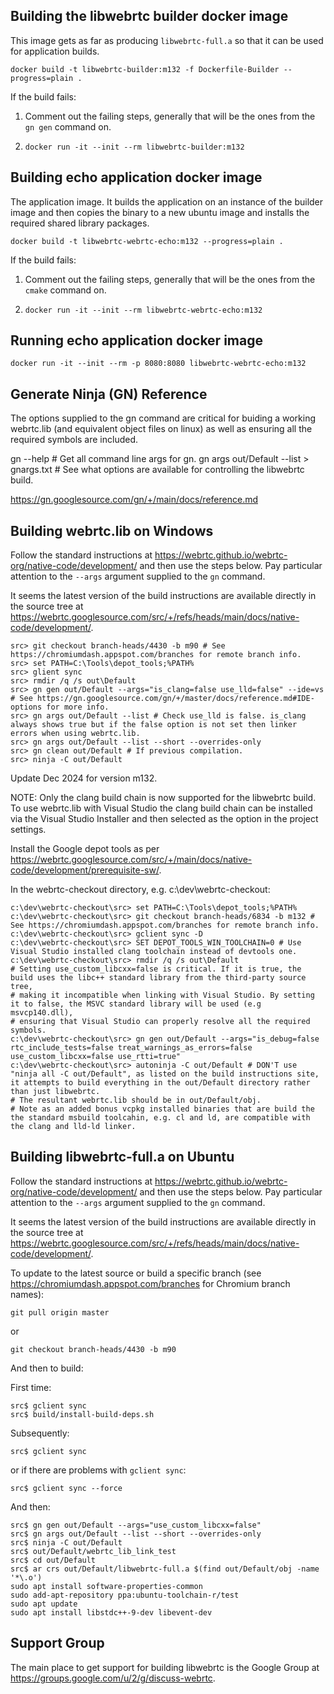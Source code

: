 ## Building the libwebrtc builder docker image

This image gets as far as producing `libwebrtc-full.a` so that it can be used for application builds.

`docker build -t libwebrtc-builder:m132 -f Dockerfile-Builder --progress=plain .`

If the build fails:

1. Comment out the failing steps, generally that will be the ones from the `gn gen` command on.

2. `docker run -it --init --rm libwebrtc-builder:m132`

## Building echo application docker image

The application image. It builds the application on an instance of the builder image and then copies the binary to a new ubuntu image and installs the required shared library packages.

`docker build -t libwebrtc-webrtc-echo:m132 --progress=plain .`

If the build fails:

1. Comment out the failing steps, generally that will be the ones from the `cmake` command on.

2. `docker run -it --init --rm libwebrtc-webrtc-echo:m132`

## Running echo application docker image

`docker run -it --init --rm -p 8080:8080 libwebrtc-webrtc-echo:m132`

## Generate Ninja (GN) Reference

The options supplied to the gn command are critical for buiding a working webrtc.lib (and equivalent object files on linux) as well as ensuring all the required symbols are included.

gn --help # Get all command line args for gn.
gn args out/Default --list > gnargs.txt # See what options are available for controlling the libwebrtc build.

https://gn.googlesource.com/gn/+/main/docs/reference.md

## Building webrtc.lib on Windows

Follow the standard instructions at https://webrtc.github.io/webrtc-org/native-code/development/ and then use the steps below. Pay particular attention to the `--args` argument supplied to the `gn` command.

It seems the latest version of the build instructions are available directly in the source tree at https://webrtc.googlesource.com/src/+/refs/heads/main/docs/native-code/development/.

````
src> git checkout branch-heads/4430 -b m90 # See https://chromiumdash.appspot.com/branches for remote branch info.
src> set PATH=C:\Tools\depot_tools;%PATH%
src> glient sync
src> rmdir /q /s out\Default
src> gn gen out/Default --args="is_clang=false use_lld=false" --ide=vs # See https://gn.googlesource.com/gn/+/master/docs/reference.md#IDE-options for more info.
src> gn args out/Default --list # Check use_lld is false. is_clang always shows true but if the false option is not set then linker errors when using webrtc.lib.
src> gn args out/Default --list --short --overrides-only
src> gn clean out/Default # If previous compilation.
src> ninja -C out/Default
````

Update Dec 2024 for version m132.

NOTE: Only the clang build chain is now supported for the libwebrtc build. To use webrtc.lib with Visual Studio the clang build chain can be installed via the Visual Studio Installer and then selected as the option in the project settings.

Install the Google depot tools as per https://webrtc.googlesource.com/src/+/main/docs/native-code/development/prerequisite-sw/.

In the webrtc-checkout directory, e.g. c:\dev\webrtc-checkout:

````
c:\dev\webrtc-checkout\src> set PATH=C:\Tools\depot_tools;%PATH%
c:\dev\webrtc-checkout\src> git checkout branch-heads/6834 -b m132 # See https://chromiumdash.appspot.com/branches for remote branch info.
c:\dev\webrtc-checkout\src> gclient sync -D
c:\dev\webrtc-checkout\src> SET DEPOT_TOOLS_WIN_TOOLCHAIN=0 # Use Visual Studio installed clang toolchain instead of devtools one.
c:\dev\webrtc-checkout\src> rmdir /q /s out\Default
# Setting use_custom_libcxx=false is critical. If it is true, the build uses the libc++ standard library from the third-party source tree, 
# making it incompatible when linking with Visual Studio. By setting it to false, the MSVC standard library will be used (e.g msvcp140.dll), 
# ensuring that Visual Studio can properly resolve all the required symbols.
c:\dev\webrtc-checkout\src> gn gen out/Default --args="is_debug=false rtc_include_tests=false treat_warnings_as_errors=false use_custom_libcxx=false use_rtti=true"
c:\dev\webrtc-checkout\src> autoninja -C out/Default # DON'T use "ninja all -C out/Default", as listed on the build instructions site, it attempts to build everything in the out/Default directory rather than just libwebrtc.
# The resultant webrtc.lib should be in out/Default/obj.
# Note as an added bonus vcpkg installed binaries that are build the the standard msbuild toolcahin, e.g. cl and ld, are compatible with the clang and lld-ld linker.
````

## Building libwebrtc-full.a on Ubuntu

Follow the standard instructions at https://webrtc.github.io/webrtc-org/native-code/development/ and then use the steps below. Pay particular attention to the `--args` argument supplied to the `gn` command.

It seems the latest version of the build instructions are available directly in the source tree at https://webrtc.googlesource.com/src/+/refs/heads/main/docs/native-code/development/.

To update to the latest source or build a specific branch (see https://chromiumdash.appspot.com/branches for Chromium branch names):

````
git pull origin master
````
or
````
git checkout branch-heads/4430 -b m90
````

And then to build:

First time:

````
src$ gclient sync
src$ build/install-build-deps.sh
````

Subsequently:

````
src$ gclient sync
````

or if there are problems with `gclient sync`:

````
src$ gclient sync --force 
````

And then:

````
src$ gn gen out/Default --args="use_custom_libcxx=false"
src$ gn args out/Default --list --short --overrides-only
src$ ninja -C out/Default
src$ out/Default/webrtc_lib_link_test
src$ cd out/Default
src$ ar crs out/Default/libwebrtc-full.a $(find out/Default/obj -name '*\.o')
sudo apt install software-properties-common
sudo add-apt-repository ppa:ubuntu-toolchain-r/test
sudo apt update
sudo apt install libstdc++-9-dev libevent-dev
````

## Support Group

The main place to get support for building libwebrtc is the Google Group at https://groups.google.com/u/2/g/discuss-webrtc.
